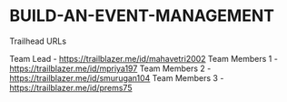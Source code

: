 # BUILD-AN-EVENT-MANAGEMENT

Trailhead URLs

Team Lead - https://trailblazer.me/id/mahavetri2002
Team Members 1 - https://trailblazer.me/id/mpriya197
Team Members 2 - https://trailblazer.me/id/smurugan104
Team Members 3 - https://trailblazer.me/id/prems75
